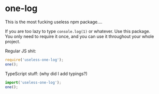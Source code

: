 # one-log

This is the most fucking useless npm package....

If you are too lazy to type `console.log(1)` or whatever. Use this package.
You only need to require it once, and you can use it throughout your whole project.

Regular JS shit:
```js
require('useless-one-log');
one();
```

TypeScript stuff: (why did I add typings?)
```ts
import('useless-one-log');
one();
```